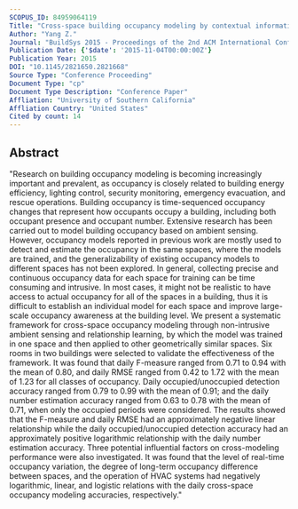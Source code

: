 ```yaml
---
SCOPUS_ID: 84959064119
Title: "Cross-space building occupancy modeling by contextual information based learning"
Author: "Yang Z."
Journal: "BuildSys 2015 - Proceedings of the 2nd ACM International Conference on Embedded Systems for Energy-Efficient Built"
Publication Date: {'$date': '2015-11-04T00:00:00Z'}
Publication Year: 2015
DOI: "10.1145/2821650.2821668"
Source Type: "Conference Proceeding"
Document Type: "cp"
Document Type Description: "Conference Paper"
Affliation: "University of Southern California"
Affliation Country: "United States"
Cited by count: 14
---
```


## Abstract
"Research on building occupancy modeling is becoming increasingly important and prevalent, as occupancy is closely related to building energy efficiency, lighting control, security monitoring, emergency evacuation, and rescue operations. Building occupancy is time-sequenced occupancy changes that represent how occupants occupy a building, including both occupant presence and occupant number. Extensive research has been carried out to model building occupancy based on ambient sensing. However, occupancy models reported in previous work are mostly used to detect and estimate the occupancy in the same spaces, where the models are trained, and the generalizability of existing occupancy models to different spaces has not been explored. In general, collecting precise and continuous occupancy data for each space for training can be time consuming and intrusive. In most cases, it might not be realistic to have access to actual occupancy for all of the spaces in a building, thus it is difficult to establish an individual model for each space and improve large-scale occupancy awareness at the building level. We present a systematic framework for cross-space occupancy modeling through non-intrusive ambient sensing and relationship learning, by which the model was trained in one space and then applied to other geometrically similar spaces. Six rooms in two buildings were selected to validate the effectiveness of the framework. It was found that daily F-measure ranged from 0.71 to 0.94 with the mean of 0.80, and daily RMSE ranged from 0.42 to 1.72 with the mean of 1.23 for all classes of occupancy. Daily occupied/unoccupied detection accuracy ranged from 0.79 to 0.99 with the mean of 0.91; and the daily number estimation accuracy ranged from 0.63 to 0.78 with the mean of 0.71, when only the occupied periods were considered. The results showed that the F-measure and daily RMSE had an approximately negative linear relationship while the daily occupied/unoccupied detection accuracy had an approximately positive logarithmic relationship with the daily number estimation accuracy. Three potential influential factors on cross-modeling performance were also investigated. It was found that the level of real-time occupancy variation, the degree of long-term occupancy difference between spaces, and the operation of HVAC systems had negatively logarithmic, linear, and logistic relations with the daily cross-space occupancy modeling accuracies, respectively."
